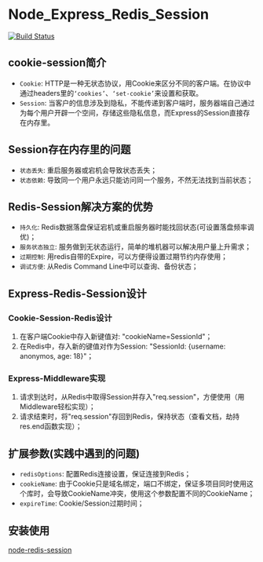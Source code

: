 Node_Express_Redis_Session
==========================
[![Build Status](https://travis-ci.org/albin3/express-redis-session.svg?branch=master)](https://travis-ci.org/albin3/express-redis-session)

## cookie-session简介

+ `Cookie`: HTTP是一种无状态协议，用Cookie来区分不同的客户端。在协议中通过headers里的`‘cookies’`、`‘set-cookie’`来设置和获取。
+ `Session`: 当客户的信息涉及到隐私，不能传递到客户端时，服务器端自己通过为每个用户开辟一个空间，存储这些隐私信息，而Express的Session直接存在内存里。

## Session存在内存里的问题

+ `状态丢失`: 重启服务器或宕机会导致状态丢失；
+ `状态依赖`: 导致同一个用户永远只能访问同一个服务，不然无法找到当前状态；

## Redis-Session解决方案的优势

+ `持久化`: Redis数据落盘保证宕机或重启服务器时能找回状态(可设置落盘频率调优)；
+ `服务状态独立`: 服务做到无状态运行，简单的堆机器可以解决用户量上升需求；
+ `过期控制`: 用redis自带的Expire，可以方便得设置过期节约内存使用；
+ `调试方便`: 从Redis Command Line中可以查询、备份状态；

## Express-Redis-Session设计

### Cookie-Session-Redis设计
1. 在客户端Cookie中存入新键值对: "cookieName=SessionId"；
2. 在Redis中，存入新的键值对作为Session: "SessionId: {username: anonymos, age: 18}"；

### Express-Middleware实现
1. 请求到达时，从Redis中取得Session并存入"req.session"，方便使用（用Middleware轻松实现）；
2. 请求结束时，将"req.session"存回到Redis，保持状态（查看文档，劫持res.end函数实现）；


## 扩展参数(实践中遇到的问题)

+ `redisOptions`: 配置Redis连接设置，保证连接到Redis；
+ `cookieName`: 由于Cookie只是域名绑定，端口不绑定，保证多项目同时使用这个库时，会导致CookieName冲突，使用这个参数配置不同的CookieName；
+ `expireTime`: Cookie/Session过期时间；

## 安装使用

[node-redis-session](https://github.com/albin3/express-redis-session)

